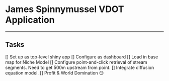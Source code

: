 # James Spinnymussel VDOT Application

---

## Tasks

[] Set up as top-level shiny app 
[] Configure as dashboard 
[] Load in base map for Niche Model
[] Configure point-and-click retrieval of stream segments.  Need to get 500m upstream from point.
[] Integrate diffusion equation model.
[] Profit & World Domination :smirk:

